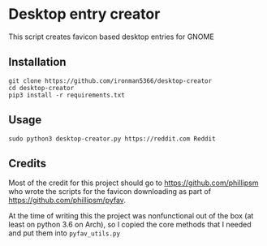 # Desktop entry creator

This script creates favicon based desktop entries for GNOME

## Installation

```
git clone https://github.com/ironman5366/desktop-creator
cd desktop-creator
pip3 install -r requirements.txt
```

## Usage
`sudo python3 desktop-creator.py https://reddit.com Reddit`

## Credits
Most of the credit for this project should go to https://github.com/phillipsm
who wrote the scripts for the favicon downloading as part of
https://github.com/phillipsm/pyfav.

At the time of writing this the project was nonfunctional out of the box
(at least on python 3.6 on Arch), so I copied the core methods that I needed
and put them into `pyfav_utils.py`
